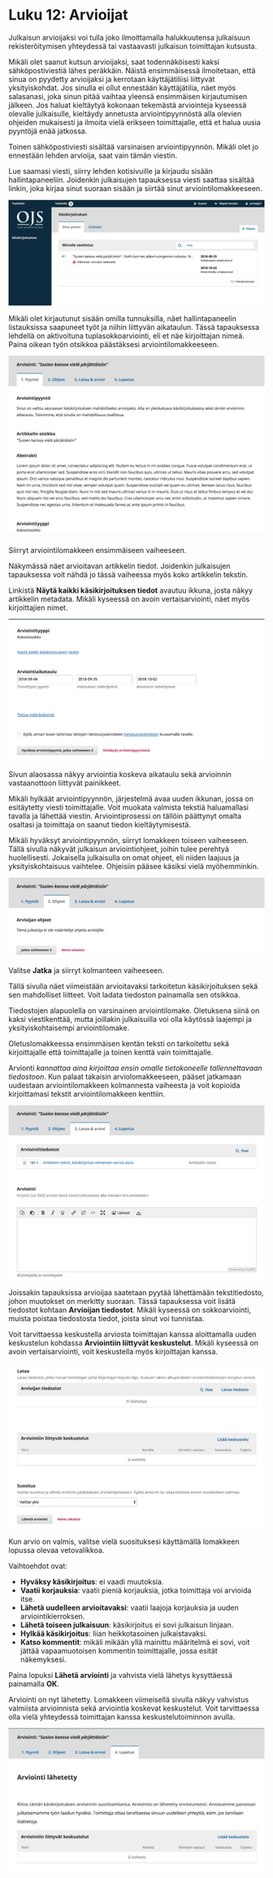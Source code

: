 # Luku 12: Arvioijat

Julkaisun arvioijaksi voi tulla joko ilmoittamalla halukkuutensa julkaisuun rekisteröitymisen yhteydessä tai vastaavasti julkaisun toimittajan kutsusta.

Mikäli olet saanut kutsun arvioijaksi, saat todennäköisesti kaksi sähköpostiviestiä lähes peräkkäin. Näistä ensimmäisessä ilmoitetaan, että sinua on pyydetty arvioijaksi ja kerrotaan käyttäjätiliisi liittyvät yksityiskohdat. Jos sinulla ei ollut ennestään käyttäjätilia, näet myös salasanasi, joka sinun pitää vaihtaa yleensä ensimmäisen kirjautumisen jälkeen. Jos haluat kieltäytyä kokonaan tekemästä arviointeja kyseessä olevalle julkaisulle, kieltäydy annetusta arviointipyynnöstä alla olevien ohjeiden mukaisesti ja ilmoita vielä erikseen toimittajalle, että et halua uusia pyyntöjä enää jatkossa.

Toinen sähköpostiviesti sisältää varsinaisen arviointipyynnön. Mikäli olet jo ennestään lehden arvioija, saat vain tämän viestin.

Lue saamasi viesti, siirry lehden kotisivuille ja kirjaudu sisään hallintapaneeliin. Joidenkin julkaisujen tapauksessa viesti saattaa sisältää linkin, joka kirjaa sinut suoraan sisään ja siirtää sinut arviointilomakkeeseen.

![](./assets/learning-ojs-3-rev-dashboard.png)

Mikäli olet kirjautunut sisään omilla tunnuksilla, näet hallintapaneelin listauksissa saapuneet työt ja niihin liittyvän aikataulun. Tässä tapauksessa lehdellä on aktivoituna tuplasokkoarviointi, eli et näe kirjoittajan nimeä. Paina oikean työn otsikkoa päästäksesi arviointilomakkeeseen.

![](./assets/learning-ojs-3-rev-step1.png)

Siirryt arviointilomakkeen ensimmäiseen vaiheeseen. 

Näkymässä näet arvioitavan artikkelin tiedot. Joidenkin julkaisujen tapauksessa voit nähdä jo tässä vaiheessa myös koko artikkelin tekstin. 

Linkistä **Näytä kaikki käsikirjoituksen tiedot** avautuu ikkuna, josta näkyy artikkelin metadata. Mikäli kyseessä on avoin vertaisarviointi, näet myös kirjoittajien nimet.

![](./assets/learning-ojs-3-rev-step1-3.png)

Sivun alaosassa näkyy arviointia koskeva aikataulu sekä arvioinnin vastaanottoon liittyvät painikkeet.

Mikäli hylkäät arviointipyynnön, järjestelmä avaa uuden ikkunan, jossa on esitäytetty viesti toimittajalle. Voit muokata valmista tekstiä haluamallasi tavalla ja lähettää viestin. Arviointiprosessi on tällöin päättynyt omalta osaltasi ja toimittaja on saanut tiedon kieltäytymisestä.

Mikäli hyväksyt arviointipyynnön, siirryt lomakkeen toiseen vaiheeseen. Tällä sivulla näkyvät julkaisun arviointiohjeet, joihin tulee perehtyä huolellisesti. Jokaisella julkaisulla on omat ohjeet, eli niiden laajuus ja yksityiskohtaisuus vaihtelee. Ohjeisiin pääsee käsiksi vielä myöhemminkin.

![](./assets/learning-ojs-3-rev-step2.png)

Valitse **Jatka** ja siirryt kolmanteen vaiheeseen.

Tällä sivulla näet viimeistään arvioitavaksi tarkoitetun käsikirjoituksen sekä sen mahdolliset liitteet. Voit ladata tiedoston painamalla sen otsikkoa.

Tiedostojen alapuolella on varsinainen arviointilomake. Oletuksena siinä on kaksi viestikenttää, mutta joillakin julkaisuilla voi olla käytössä laajempi ja yksityiskohtaisempi arviointilomake.

Oletuslomakkeessa ensimmäisen kentän teksti on tarkoitettu sekä kirjoittajalle että toimittajalle ja toinen kenttä vain toimittajalle.

Arvionti *kannattaa aina kirjoittaa ensin omalle tietokoneelle tallennettavaan tiedostoon*. Kun palaat takaisin arviolomakkeeseen, pääset jatkamaan uudestaan arviointilomakkeen kolmannesta vaiheesta ja voit kopioida kirjoittamasi tekstit arviointilomakkeen kenttiin.

![](./assets/learning-ojs-3-rev-step3.png)

Joissakin tapauksissa arvioijaa saatetaan pyytää lähettämään tekstitiedosto, johon muutokset on merkitty suoraan. Tässä tapauksessa voit lisätä tiedostot kohtaan **Arvioijan tiedostot**. Mikäli kyseessä on sokkoarviointi, muista poistaa tiedostosta tiedot, joista sinut voi tunnistaa.

Voit tarvittaessa keskustella arviosta toimittajan kanssa aloittamalla uuden keskustelun kohdassa **Arviointiin liittyvät keskustelut**. Mikäli kyseessä on avoin vertaisarviointi, voit keskustella myös kirjoittajan kanssa.

![](./assets/learning-ojs-3-rev-step3-1.png)

Kun arvio on valmis, valitse vielä suosituksesi käyttämällä lomakkeen lopussa olevaa vetovalikkoa.

Vaihtoehdot ovat:

- **Hyväksy käsikirjoitus**: ei vaadi muutoksia.
- **Vaatii korjauksia**: vaatii pieniä korjauksia, jotka toimittaja voi arvioida itse.
- **Lähetä uudelleen arvioitavaksi**: vaatii laajoja korjauksia ja uuden arviointikierroksen.
- **Lähetä toiseen julkaisuun**: käsikirjoitus ei sovi julkaisun linjaan.
- **Hylkää käsikirjoitus**: liian heikkotasoinen julkaistavaksi.
- **Katso kommentit**: mikäli mikään yllä mainittu määritelmä ei sovi, voit jättää vapaamuotoisen kommentin toimittajalle, jossa esität näkemyksesi.

Paina lopuksi **Lähetä arviointi** ja vahvista vielä lähetys kysyttäessä painamalla **OK**.

Arviointi on nyt lähetetty. Lomakkeen viimeisellä sivulla näkyy vahvistus valmiista arvioinnista sekä arviointia koskevat keskustelut. Voit tarvittaessa olla vielä yhteydessä toimittajan kanssa keskustelutoiminnon avulla.

![](./assets/learning-ojs-3-rev-step4.png)
